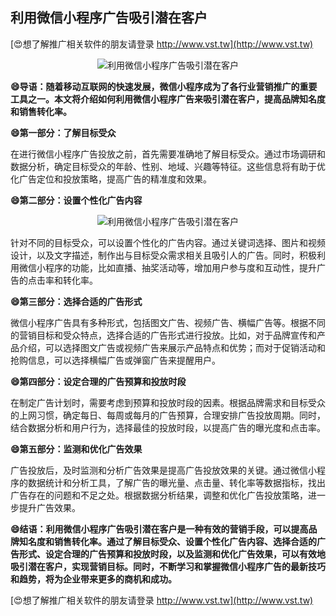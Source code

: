 ## **利用微信小程序广告吸引潜在客户**

[😍想了解推广相关软件的朋友请登录 http://www.vst.tw](http://www.vst.tw)

 <center><img src="https://vst.tw/MP4/tuiguang/png/8.png" alt="利用微信小程序广告吸引潜在客户"></center>

**😄导语：随着移动互联网的快速发展，微信小程序成为了各行业营销推广的重要工具之一。本文将介绍如何利用微信小程序广告来吸引潜在客户，提高品牌知名度和销售转化率。**

**😄第一部分：了解目标受众**

在进行微信小程序广告投放之前，首先需要准确地了解目标受众。通过市场调研和数据分析，确定目标受众的年龄、性别、地域、兴趣等特征。这些信息将有助于优化广告定位和投放策略，提高广告的精准度和效果。

**😄第二部分：设置个性化广告内容**

 <center><img src="https://vst.tw/MP4/tuiguang/png/2.png" alt="利用微信小程序广告吸引潜在客户"></center>

针对不同的目标受众，可以设置个性化的广告内容。通过关键词选择、图片和视频设计，以及文字描述，制作出与目标受众需求相关且吸引人的广告。同时，积极利用微信小程序的功能，比如直播、抽奖活动等，增加用户参与度和互动性，提升广告的点击率和转化率。

**😄第三部分：选择合适的广告形式**

微信小程序广告具有多种形式，包括图文广告、视频广告、横幅广告等。根据不同的营销目标和受众特点，选择合适的广告形式进行投放。比如，对于品牌宣传和产品介绍，可以选择图文广告或视频广告来展示产品特点和优势；而对于促销活动和抢购信息，可以选择横幅广告或弹窗广告来提醒用户。

**😄第四部分：设定合理的广告预算和投放时段**

在制定广告计划时，需要考虑到预算和投放时段的因素。根据品牌需求和目标受众的上网习惯，确定每日、每周或每月的广告预算，合理安排广告投放周期。同时，结合数据分析和用户行为，选择最佳的投放时段，以提高广告的曝光度和点击率。

**😄第五部分：监测和优化广告效果**

广告投放后，及时监测和分析广告效果是提高广告投放效果的关键。通过微信小程序的数据统计和分析工具，了解广告的曝光量、点击量、转化率等数据指标，找出广告存在的问题和不足之处。根据数据分析结果，调整和优化广告投放策略，进一步提升广告效果。

**😄结语：利用微信小程序广告吸引潜在客户是一种有效的营销手段，可以提高品牌知名度和销售转化率。通过了解目标受众、设置个性化广告内容、选择合适的广告形式、设定合理的广告预算和投放时段，以及监测和优化广告效果，可以有效地吸引潜在客户，实现营销目标。同时，不断学习和掌握微信小程序广告的最新技巧和趋势，将为企业带来更多的商机和成功。**

[😍想了解推广相关软件的朋友请登录 http://www.vst.tw](http://www.vst.tw)



